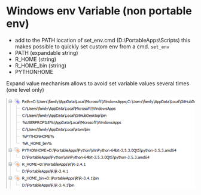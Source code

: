 ﻿# Windows env Variable (non portable env)

* add to the PATH location of set_env.cmd (D:\PortableApps\Scripts)
  this makes possible to quickly set custom env from a cmd. `set_env`
* PATH (expandable string)
* R_HOME (string)
* R_HOME_bin (string)
* PYTHONHOME

Expand value mechanism allows to avoid set variable values several times (one level only)

![windows user env var](./windows_env_var.png)

